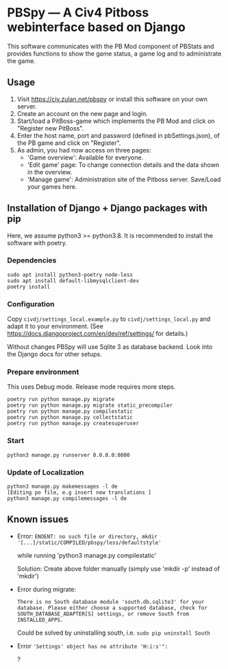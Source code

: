 # PBSpy — A Civ4 Pitboss webinterface based on Django

This software communicates with the PB Mod component of PBStats and provides
functions to show the game status, a game log and to administrate the game.

## Usage
1. Visit https://civ.zulan.net/pbspy or install this software on your own server.
2. Create an account on the new page and login.
3. Start/load a PitBoss-game which implements the PB Mod and click on "Register new PitBoss".
4. Enter the host name, port and password (defined in pbSettings.json), of the PB game and click on "Register".
5. As admin, you had now access on three pages:
   - 'Game overview': Available for everyone.
   - 'Edit game' page: To change connection details and the data shown in the overview.
   - 'Manage game': Administration site of the Pitboss server. Save/Load your games here.


## Installation of Django + Django packages with pip

Here, we assume python3 >= python3.8.
It is recommended to install the software with poetry.

### Dependencies

```
sudo apt install python3-poetry node-less
sudo apt install default-libmysqlclient-dev
poetry install
```

### Configuration
Copy `civdj/settings_local.example.py` to `civdj/settings_local.py` and adapt it to your environment. (See https://docs.djangoproject.com/en/dev/ref/settings/ for details.)

Without changes PBSpy will use Sqlite 3 as database backend. Look into the Django docs
for other setups.


### Prepare environment

This uses Debug mode. Release mode requires more steps.

```
poetry run python manage.py migrate
poetry run python manage.py migrate static_precompiler
poetry run python manage.py compilestatic
poetry run python manage.py collectstatic
poetry run python manage.py createsuperuser
```

### Start

```
python3 manage.py runserver 0.0.0.0:8000
```

### Update of Localization

```
python3 manage.py makemessages -l de
[Editing po file, e.g insert new translations ]
python3 manage.py compilemessages -l de
```


## Known issues

- Error: `ENOENT: no such file or directory, mkdir '[...]/static/COMPILED/pbspy/less/defaultstyle'`

  while running 'python3 manage.py compilestatic'
  
  Solution: Create above folder manually (simply use 'mkdir -p' instead of 'mkdir')

- Error during migrate:

  ```
  There is no South database module 'south.db.sqlite3' for your database. Please either choose a supported database, check for SOUTH_DATABASE_ADAPTER[S] settings, or remove South from INSTALLED_APPS.
  ```

  Could be solved by uninstalling south, i.e.
  `sudo pip uninstall South`

- Error `'Settings' object has no attribute 'H:i:s'":`

  ?
